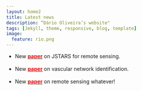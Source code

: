 ```yaml
---
layout: home2
title: Latest news
description: “Dário Oliveira’s website"
tags: [Jekyll, theme, responsive, blog, template]
image:
  feature: rio.png
---
```


<section>

<ul>

<li>New <a href="http://testing.com"><font color="red"><strong>paper</strong></font></a> on JSTARS for remote sensing.</li>

<br>

<li>New <a href="http://testing.com"><font color="red"><strong>paper</strong></font></a> on vascular network identification.</li>

<br>

<li>New <a href="http://testing.com"><font color="red"><strong>paper</strong></font></a> on remote sensing whatever! </li>

</ul>

</section>




